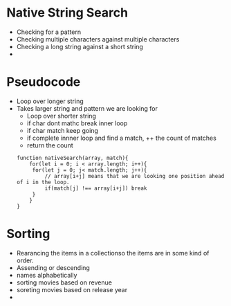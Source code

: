 # Native String Search
- Checking for a pattern
- Checking multiple characters against multiple characters
- Checking a long string against a short string
-
# Pseudocode
- Loop over longer string
- Takes larger string and pattern we are looking for
    - Loop over shorter string
    - if char dont mathc break inner loop
    - if char match keep going
    - if complete innner loop and find a match, ++ the count of matches
    - return the count
    ```
    function nativeSearch(array, match){
        for(let i = 0; i < array.length; i++){
         for(let j = 0; j< match.length; j++){
             // array[i+j] means that we are looking one position ahead of i in the loop.
             if(match[j] !== array[i+j]) break
         }
        }
    }

# Sorting
- Rearancing the items in a collectionso the items are in some kind of order.
- Assending or descending
- names alphabetically
- sorting movies based on revenue
- soreting movies based on release year
- 